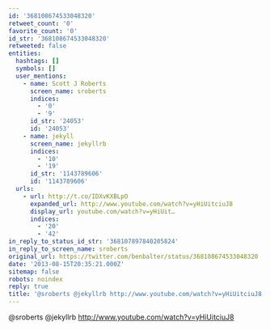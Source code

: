 ```yaml
---
id: '368108674533048320'
retweet_count: '0'
favorite_count: '0'
id_str: '368108674533048320'
retweeted: false
entities:
  hashtags: []
  symbols: []
  user_mentions:
    - name: Scott J Roberts
      screen_name: sroberts
      indices:
        - '0'
        - '9'
      id_str: '24053'
      id: '24053'
    - name: jekyll
      screen_name: jekyllrb
      indices:
        - '10'
        - '19'
      id_str: '1143789606'
      id: '1143789606'
  urls:
    - url: http://t.co/IDXvKXBLpO
      expanded_url: http://www.youtube.com/watch?v=yHiUitciuJ8
      display_url: youtube.com/watch?v=yHiUit…
      indices:
        - '20'
        - '42'
in_reply_to_status_id_str: '368107897840205824'
in_reply_to_screen_name: sroberts
original_url: https://twitter.com/benbalter/status/368108674533048320
date: '2013-08-15T20:35:21.000Z'
sitemap: false
robots: noindex
reply: true
title: '@sroberts @jekyllrb http://www.youtube.com/watch?v=yHiUitciuJ8'
---
```


@sroberts @jekyllrb http://www.youtube.com/watch?v=yHiUitciuJ8